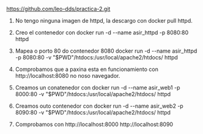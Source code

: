 https://github.com/leo-dds/practica-2.git

1. No tengo ninguna imagen de httpd, la descargo con docker pull httpd.

 2. Creo el contenedor con docker run -d --name asir_httpd -p 8080:80 httpd

3. Mapea o porto 80 do contenedor 8080 docker run -d --name asir_httpd -p 8080:80 -v "$PWD"/htdocs:/usr/local/apache2/htdocs/ httpd 

4. Comprobamos que a paxina esta en funcionamiento con http://localhost:8080 no noso navegador.

5. Creamos un conatenedor con docker run -d --name asir_web1 -p 8000:80 -v "$PWD"/htdocs:/usr/local/apache2/htdocs/ httpd

6. Creamos outo contenedor con  docker run -d --name asir_web2 -p 8090:80 -v "$PWD"/htdocs:/usr/local/apache2/htdocs/ httpd

7. Comprobamos con http://localhost:8000 http://localhost:8090

